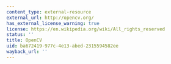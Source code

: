 ```yaml
---
content_type: external-resource
external_url: http://opencv.org/
has_external_license_warning: true
license: https://en.wikipedia.org/wiki/All_rights_reserved
status: ''
title: OpenCV
uid: ba672419-977c-4e13-abed-2315594582ee
wayback_url: ''
---
```

